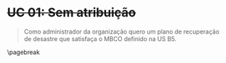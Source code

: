 # ~~UC 01: Sem atribuição~~

> Como administrador da organização quero um plano de recuperação de desastre
> que satisfaça o MBCO definido na US B5.

\pagebreak
